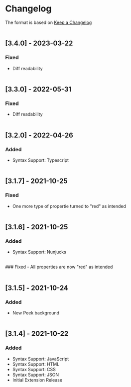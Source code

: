 # Changelog
The format is based on [Keep a Changelog](https://keepachangelog.com)
<br><br>

## [3.4.0] - 2023-03-22
### Fixed
- Diff readability
<br><br>
## [3.3.0] - 2022-05-31
### Fixed
- Diff readability
<br><br>
## [3.2.0] - 2022-04-26
### Added
- Syntax Support: Typescript
<br><br>
## [3.1.7] - 2021-10-25
### Fixed
- One more type of propertie turned to "red" as intended
<br><br>
## [3.1.6] - 2021-10-25
### Added
- Syntax Support: Nunjucks
<br>
### Fixed
- All properties are now "red" as intended
<br><br>

## [3.1.5] - 2021-10-24
### Added
- New Peek background
<br><br>

## [3.1.4] - 2021-10-22
### Added
- Syntax Support: JavaScript
- Syntax Support: HTML
- Syntax Support: CSS
- Syntax Support: JSON
- Initial Extension Release
